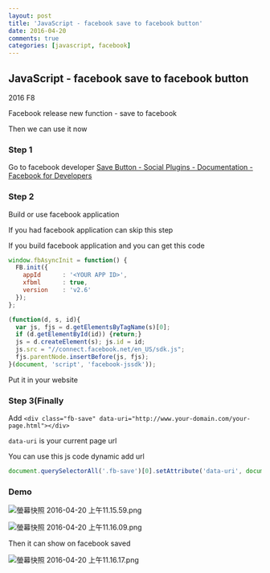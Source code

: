 ```yaml
---
layout: post
title: 'JavaScript - facebook save to facebook button'
date: 2016-04-20
comments: true
categories: [javascript, facebook]
---
```

## JavaScript - facebook save to facebook button

2016 F8

Facebook release new function - save to facebook

Then we can use it now

### Step 1

Go to facebook developer
[Save Button - Social Plugins - Documentation - Facebook for Developers](https://developers.facebook.com/docs/plugins/save)

### Step 2

Build or use facebook application

If you had facebook application can skip this step

If you build facebook application and you can get this code

```javascript
window.fbAsyncInit = function() {
  FB.init({
    appId      : '<YOUR APP ID>',
    xfbml      : true,
    version    : 'v2.6'
  });
};

(function(d, s, id){
  var js, fjs = d.getElementsByTagName(s)[0];
  if (d.getElementById(id)) {return;}
  js = d.createElement(s); js.id = id;
  js.src = "//connect.facebook.net/en_US/sdk.js";
  fjs.parentNode.insertBefore(js, fjs);
}(document, 'script', 'facebook-jssdk'));
```

Put it in your website

### Step 3(Finally

Add `<div class="fb-save" data-uri="http://www.your-domain.com/your-page.html"></div>`

`data-uri` is your current page url

You can use this js code dynamic add url

```javascript
document.querySelectorAll('.fb-save')[0].setAttribute('data-uri', document.location.href);
```

### Demo

![螢幕快照 2016-04-20 上午11.15.59.png](http://user-image.logdown.io/user/3170/blog/3202/post/712381/4iebHGpaQISinQCS9jOg_%E8%9E%A2%E5%B9%95%E5%BF%AB%E7%85%A7%202016-04-20%20%E4%B8%8A%E5%8D%8811.15.59.png)

![螢幕快照 2016-04-20 上午11.16.09.png](http://user-image.logdown.io/user/3170/blog/3202/post/712381/6Q0VZKZDSFqokWePRTeZ_%E8%9E%A2%E5%B9%95%E5%BF%AB%E7%85%A7%202016-04-20%20%E4%B8%8A%E5%8D%8811.16.09.png)

Then it can show on facebook saved

![螢幕快照 2016-04-20 上午11.16.17.png](http://user-image.logdown.io/user/3170/blog/3202/post/712381/mreqYMbgTFqW9IaWLCTE_%E8%9E%A2%E5%B9%95%E5%BF%AB%E7%85%A7%202016-04-20%20%E4%B8%8A%E5%8D%8811.16.17.png)





